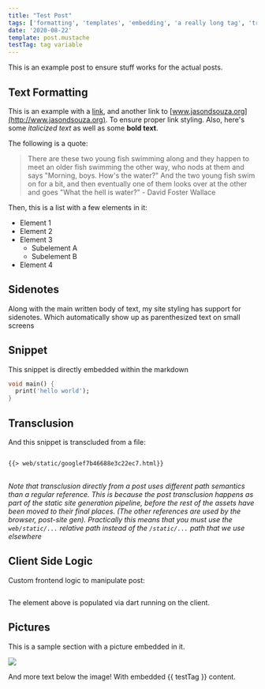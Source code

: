 ```yaml
---
title: "Test Post"
tags: ['formatting', 'templates', 'embedding', 'a really long tag', 'trying to overflow']
date: '2020-08-22'
template: post.mustache
testTag: tag variable
---
```


This is an example post to ensure stuff works for the actual posts.

## Text Formatting
This is an example with a [link](www.google.com), and another link to [www.jasondsouza.org](http://www.jasondsouza.org). To ensure proper link styling. Also, here's some *italicized text* as well as some **bold text**.

The following is a quote:

> There are these two young fish swimming along and they happen to meet an older fish swimming the other way, who nods at them and says "Morning, boys. How's the water?" And the two young fish swim on for a bit, and then eventually one of them looks over at the other and goes "What the hell is water?" - David Foster Wallace

Then, this is a list with a few elements in it:

- Element 1
- Element 2
- Element 3
  - Subelement A
  - Subelement B
- Element 4

## Sidenotes
Along with the main written body of text, my site styling has support for sidenotes.
<span class="mgnote">Which automatically show up as parenthesized text on small screens</span>

## Snippet
This snippet is directly embedded within the markdown
```dart
void main() {
  print('hello world');
}
```

## Transclusion
And this snippet is transcluded from a file:

<pre>
<code class="language-html">
{{> web/static/googlef7b46688e3c22ec7.html}}
</code>
</pre>

*Note that transclusion directly from a post uses different path semantics than a regular reference. This is because the post transclusion happens as part of the static site generation pipeline, before the rest of the assets have been moved to their final places. (The other references are used by the browser, post-site gen). Practically this means that you must use the `web/static/...` relative path instead of the `/static/...` path that we use elsewhere*

## Client Side Logic
Custom frontend logic to manipulate post:

<pre><code id="sample"></code></pre>

The element above is populated via dart running on the client.

<script src="/scripts/samplePopulate.dart.js"></script>

## Pictures
This is a sample section with a picture embedded in it.

![](/static/dartboard.jpg)

And more text below the image! With embedded {{ testTag }} content.
